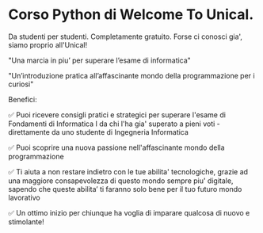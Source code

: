 # Corso Python di Welcome To Unical.

Da studenti per studenti. Completamente gratuito. Forse ci conosci gia', siamo proprio all'Unical!

"Una marcia in piu’ per superare l’esame di informatica"

"Un’introduzione pratica all’affascinante mondo della programmazione per i curiosi"

Benefici:

✅ Puoi ricevere consigli pratici e strategici per superare l'esame di Fondamenti di Informatica I da chi l'ha gia' superato a pieni voti - direttamente da uno studente di Ingegneria Informatica

✅ Puoi scoprire una nuova passione nell'affascinante mondo della programmazione

✅ Ti aiuta a non restare indietro con le tue abilita' tecnologiche, grazie ad una maggiore consapevolezza di questo mondo sempre piu' digitale, sapendo che queste abilita’ ti faranno solo bene per il tuo futuro mondo lavorativo

✅ Un ottimo inizio per chiunque ha voglia di imparare qualcosa di nuovo e stimolante!

